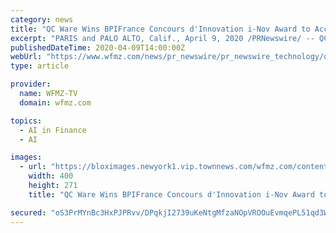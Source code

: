 ```yaml
---
category: news
title: "QC Ware Wins BPIFrance Concours d'Innovation i-Nov Award to Accelerate Quantum Machine Learning in France"
excerpt: "PARIS and PALO ALTO, Calif., April 9, 2020 /PRNewswire/ -- QC Ware France, a wholly owned subsidiary of the quantum computing-as-a-service company QC Ware, today announced that it has been"
publishedDateTime: 2020-04-09T14:00:00Z
webUrl: "https://www.wfmz.com/news/pr_newswire/pr_newswire_technology/qc-ware-wins-bpifrance-concours-dinnovation-i-nov-award-to-accelerate-quantum-machine-learning-in/article_49f2a7b0-ac6d-5606-a467-25b1e5a8a607.html"
type: article

provider:
  name: WFMZ-TV
  domain: wfmz.com

topics:
  - AI in Finance
  - AI

images:
  - url: "https://bloximages.newyork1.vip.townnews.com/wfmz.com/content/tncms/assets/v3/editorial/0/79/0798b1a9-ea3c-51a8-bf86-18ce8cdd6d13/5e8f31a3258fb.image.jpg?resize=400%2C271"
    width: 400
    height: 271
    title: "QC Ware Wins BPIFrance Concours d'Innovation i-Nov Award to Accelerate Quantum Machine Learning in France"

secured: "oS3PrMYnBc3HxPJPRvv/DPqkjI2739uKeNtgMfzaNOpVROOuEvmqePL51qd3Wz9T3NFM+Fo6ClzGB9KaMEgN3tcQoEy/WEdhKNPIk0CKZIv8Jjq+VRQryzeAoYBjAjM6biK+5/1D0wGHjZ4k3pMCGOgGl0HfiNUXeVas+mS/c/rlKbPl3aVJoQ4C5powgUaI08ylsRFKamKRqUDhMD9pVtVutVCTja87TmHOGbn3Q8gVuT3+Wt+m+7r3MQYCEbOMb5AyhxNgXc9YRu/uusOf+hwPIhdGUrNKZDjzM+jW0EaWyx4cPas4xASSJ2WS3iIr;xQkpKVxGMvjzGiqU5C/Ffw=="
---
```


